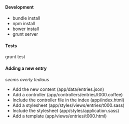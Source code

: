 #### Development

- bundle install
- npm install
- bower install
- grunt server


#### Tests

grunt test


#### Adding a new entry

_seems overly tedious_

- Add the new content (app/data/entries.json)
- Add a controller (app/controllers/entries/t000.coffee)
- Include the controller file in the index (app/index.html)
- Add a stylesheet (app/styles/views/entries/t000.sass)
- Include the stylesheet (app/styles/application.sass)
- Add a template (app/views/entries/t000.html)
